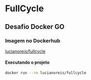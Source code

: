 # FullCycle

## Desafio Docker GO

### Imagem no Dockerhub
[lucianoreis/fullcycle](https://hub.docker.com/repository/docker/lucianoreis/fullcycle/general)

#### Executando o projeto

```bash
docker run --rm lucianoreis/fullcycle
```